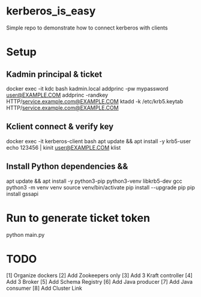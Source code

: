 # kerberos_is_easy
Simple repo to demonstrate how to connect kerberos with clients

# Setup
## Kadmin principal & ticket
docker exec -it kdc bash
kadmin.local
addprinc -pw mypassword user@EXAMPLE.COM
addprinc -randkey HTTP/service.example.com@EXAMPLE.COM
ktadd -k /etc/krb5.keytab HTTP/service.example.com@EXAMPLE.COM

## Kclient connect & verify key
docker exec -it kerberos-client bash
apt update && apt install -y krb5-user
echo 123456 | kinit user@EXAMPLE.COM
klist


## Install Python dependencies &&
apt update && apt install -y python3-pip python3-venv libkrb5-dev gcc
python3 -m venv venv
source venv/bin/activate
pip install --upgrade pip
pip install gssapi


# Run to generate ticket token
python main.py

# TODO
[1] Organize dockers
[2] Add Zookeepers only
[3] Add 3 Kraft controller
[4] Add 3 Broker
[5] Add Schema Registry
[6] Add Java producer
[7] Add Java consumer
[8] Add Cluster Link